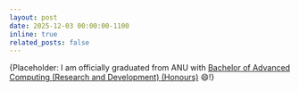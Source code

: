 ```yaml
---
layout: post
date: 2025-12-03 00:00:00-1100
inline: true
related_posts: false
---
```


{Placeholder: I am officially graduated from ANU with [Bachelor of Advanced Computing (Research and Development) (Honours)](https://programsandcourses.anu.edu.au/program/aacrd) 😄!}
